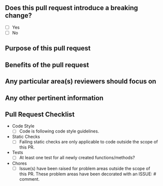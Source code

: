 ## Does this pull request introduce a breaking change?
- [ ] Yes
- [ ] No

<!-- If yes, describe the impact and migration path below. -->

## Purpose of this pull request


## Benefits of the pull request


## Any particular area(s) reviewers should focus on


## Any other pertinent information
<!-- Provide any other information that is important to this PR such as
screenshots if this impacts the GUI. -->


## Pull Request Checklist

- Code Style
  - [ ] Code is following code style guidelines.

- Static Checks
  - [ ] Failing static checks are only applicable to code outside the scope of
   this PR.

- Tests
  - [ ] At least one test for all newly created functions/methods?

- Chores
  - [ ] Issue(s) have been raised for problem areas outside the scope of
    this PR.  These problem areas have been decorated with an ISSUE: # comment.
